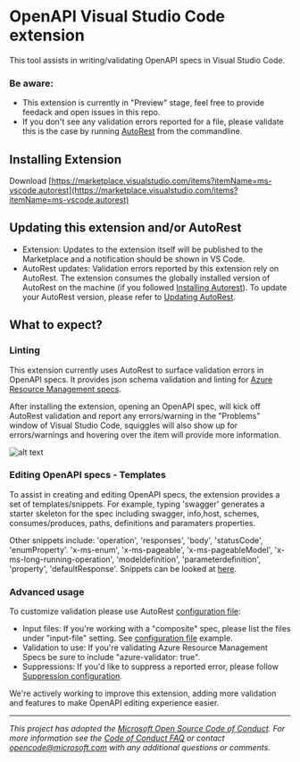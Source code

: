 # OpenAPI Visual Studio Code extension

This tool assists in writing/validating OpenAPI specs in Visual Studio Code.

### Be aware: 

 - This extension is currently in "Preview" stage, feel free to provide feedack and open issues in this repo. 
 - If you don't see any validation errors reported for a file, please validate this is the case by running [AutoRest](https://github.com/Azure/autorest/blob/ceef1e6acf6e2f82458a5b2b606f842e6049fe52/docs/developer/validation-rules/readme.md) from the commandline. 

## Installing Extension

Download [https://marketplace.visualstudio.com/items?itemName=ms-vscode.autorest](https://marketplace.visualstudio.com/items?itemName=ms-vscode.autorest)

## Updating this extension and/or AutoRest

- Extension: Updates to the extension itself will be published to the Marketplace and a notification should be shown in VS Code. 
- AutoRest updates: Validation errors reported by this extension rely on AutoRest. The extension consumes the globally installed version of AutoRest on the machine (if you followed [Installing Autorest](https://github.com/Azure/autorest#installing-autorest)). To update your AutoRest version, please refer to [Updating AutoRest](https://github.com/Azure/autorest#updating-autorest).

## What to expect?

### Linting

This extension currently uses AutoRest to surface validation errors in OpenAPI specs. It provides json schema validation and linting for [Azure Resource Management specs](https://github.com/Azure/azure-rest-api-specs).

After installing the extension, opening an OpenAPI spec, will kick off AutoRest validation and report any errors/warning in the "Problems" window of Visual Studio Code, squiggles will also show up for errors/warnings and hovering over the item will provide more information. 

![alt text](https://github.com/Azure/openapi-lint-extension/blob/master/images/VScode-extension.PNG)

### Editing OpenAPI specs - Templates
To assist in creating and editing OpenAPI specs, the extension provides a set of templates/snippets. 
For example, typing 'swagger' generates a starter skeleton for the spec including swagger, info,host, schemes, consumes/produces, paths, definitions and paramaters properties. 

Other snippets include: 'operation', 'responses', 'body', 'statusCode', 'enumProperty'. 'x-ms-enum', 'x-ms-pageable', 'x-ms-pageableModel', 'x-ms-long-running-operation', 'modeldefinition',  'parameterdefinition', 'property', 'defaultResponse'. 
Snippets can be looked at [here](https://github.com/Azure/openapi-lint-extension/blob/master/snippets/swagger.json).


### Advanced usage

To customize validation please use AutoRest [configuration file](https://github.com/Azure/autorest/tree/97b68250afd96111f79047e24e22eeb82a30426f/src/autorest-core/test/variations/suppressions):
- Input files: If you're working with a "composite" spec, please list the files under "input-file" setting. See [configuration file](https://github.com/Azure/autorest/tree/97b68250afd96111f79047e24e22eeb82a30426f/src/autorest-core/test/variations/suppressions) example.
- Validation to use: If you're validating Azure Resource Management Specs be sure to include "azure-validator: true". 
- Suppressions: If you'd like to suppress a reported error, please follow [Suppression configuration](https://github.com/Azure/autorest/tree/97b68250afd96111f79047e24e22eeb82a30426f/src/autorest-core/test/variations/suppressions#suppressions).

We're actively working to improve this extension, adding more validation and features to make OpenAPI editing experience easier.

---
_This project has adopted the [Microsoft Open Source Code of Conduct](https://opensource.microsoft.com/codeofconduct/). For more information see the [Code of Conduct FAQ](https://opensource.microsoft.com/codeofconduct/faq/) or contact [opencode@microsoft.com](mailto:opencode@microsoft.com) with any additional questions or comments._